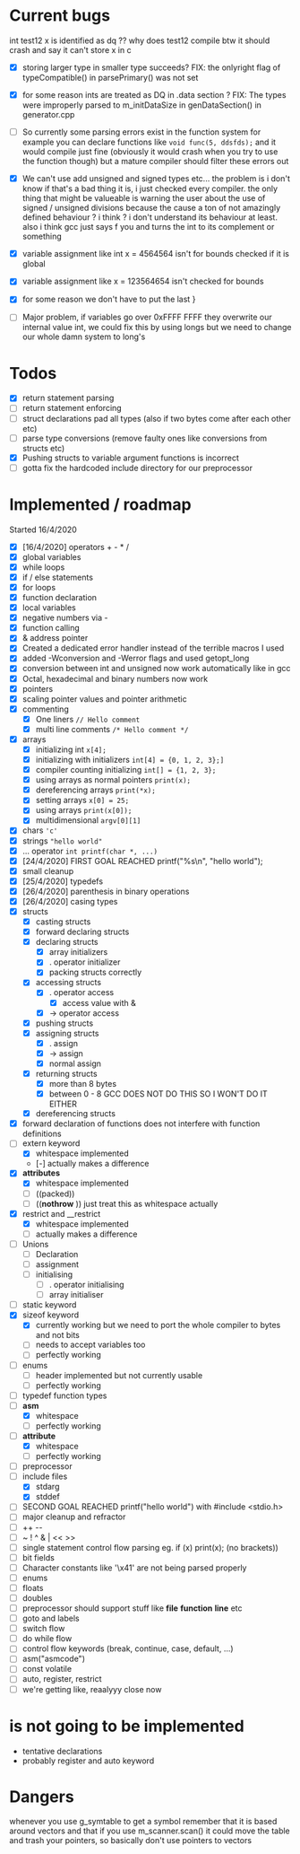 # Current bugs

int test12 x is identified as dq ??
why does test12 compile btw
it should crash and say it can't store x in c

- [x] storing larger type in smaller type succeeds?
    FIX: the onlyright flag of typeCompatible() in parsePrimary() was not set
- [x] for some reason ints are treated as DQ in .data section ?
    FIX: The types were improperly parsed to m_initDataSize in
    genDataSection() in generator.cpp

- [ ] So currently some parsing errors exist in the function system
      for example you can declare functions like `void func(5, ddsfds);` and
      it would compile just fine (obviously it would crash when you try to use
      the function though) but a mature compiler should filter these errors out

- [x] We can't use add unsigned and signed types etc... the problem is i don't
      know if that's a bad thing
      it is, i just checked every compiler. the only thing that might be
      valueable is warning the user about the use of signed / unsigned divisions
      because the cause a ton of not amazingly defined behaviour ? i think ?
      i don't understand its behaviour at least. also i think gcc just
      says f you and turns the int to its complement or something

- [x] variable assignment like int x = 4564564 isn't for bounds checked if it is global
- [x] variable assignment like x = 123564654 isn't checked for bounds
- [x] for some reason we don't have to put the last }
- [ ] Major problem, if variables go over 0xFFFF FFFF they overwrite our internal value int, we could fix this by using longs but we need to change our whole damn system to long's

# Todos
- [x] return statement parsing
- [ ] return statement enforcing
- [ ] struct declarations pad all types (also if two bytes come after each other etc)
- [ ] parse type conversions (remove faulty ones like conversions from structs etc)
- [x] Pushing structs to variable argument functions is incorrect
- [ ] gotta fix the hardcoded include directory for our preprocessor

# Implemented / roadmap
Started 16/4/2020
- [x] [16/4/2020] operators + - * /
- [x] global variables
- [x] while loops
- [x] if / else statements
- [x] for loops
- [x] function declaration
- [x] local variables
- [x] negative numbers via -
- [x] function calling
- [x] & address pointer
- [x] Created a dedicated error handler instead of the terrible macros I used
- [x] added -Wconversion and -Werror flags and used getopt_long
- [x] conversion between int and unsigned now work automatically like in gcc
- [x] Octal, hexadecimal and binary numbers now work
- [x] pointers
- [x] scaling pointer values and pointer arithmetic
- [x] commenting 
  - [x] One liners `// Hello comment`
  - [x] multi line comments `/* Hello comment */`
- [x] arrays
  - [x] initializing int `x[4];`
  - [x] initializing with initializers `int[4] = {0, 1, 2, 3};]`
  - [x] compiler counting initializing `int[] = {1, 2, 3};`
  - [x] using arrays as normal pointers `print(x);`
  - [x] dereferencing arrays `print(*x);`
  - [x] setting arrays `x[0] = 25;` 
  - [x] using arrays `print(x[0]);`
  - [x] multidimensional `argv[0][1]`
- [x] chars `'c'`
- [x] strings `"hello world"`
- [x] ... operator `int printf(char *, ...)`
- [x] [24/4/2020] FIRST GOAL REACHED printf("%s\n", "hello world");
- [x] small cleanup
- [x] [25/4/2020] typedefs
- [x] [26/4/2020] parenthesis in binary operations
- [x] [26/4/2020] casing types
- [x] structs
  - [x] casting structs
  - [x] forward declaring structs
  - [x] declaring structs
    - [x] array initializers
    - [x] . operator initializer
    - [x] packing structs correctly
  - [x] accessing structs
    - [x] . operator access
      - [x] access value with &
    - [x] -> operator access
  - [x] pushing structs
  - [x] assigning structs
    - [x] . assign
    - [x] -> assign
    - [x] normal assign
  - [x] returning structs
    - [x] more than 8 bytes
    - [x] between 0 - 8     GCC DOES NOT DO THIS SO I WON'T DO IT EITHER
  - [x] dereferencing structs
- [x] forward declaration of functions does not interfere with function definitions
- [ ] extern keyword
  - [x] whitespace implemented
  - [-] actually makes a difference
- [x] __attributes__
  - [x] whitespace implemented
  - [ ] ((packed))
  - [ ] ((__nothrow__ )) just treat this as whitespace actually
- [x] restrict and __restrict
  - [x] whitespace implemented
  - [ ] actually makes a difference
- [ ] Unions
  - [ ] Declaration
  - [ ] assignment 
  - [ ] initialising
    - [ ] . operator initialising
    - [ ] array initialiser
- [ ] static keyword
- [x] sizeof keyword
  - [x] currently working but we need to port the whole compiler to bytes and not bits
  - [ ] needs to accept variables too
  - [ ] perfectly working 
- [ ] enums 
  - [ ] header implemented but not currently usable
  - [ ] perfectly working
- [ ] typedef function types
- [ ] __asm__
  - [x] whitespace
  - [ ] perfectly working
- [ ] __attribute__
  - [x] whitespace
  - [ ] perfectly working
- [ ] preprocessor
- [ ] include files
  - [x] stdarg
  - [x] stddef
- [ ] SECOND GOAL REACHED printf("hello world") with #include <stdio.h>  
- [ ] major cleanup and refractor
- [ ] ++ --
- [ ] ~ ! ^ & | << >>
- [ ] single statement control flow parsing eg. if (x) print(x); (no brackets))
- [ ] bit fields
- [ ] Character constants like '\x41' are not being parsed properly
- [ ] enums
- [ ] floats
- [ ] doubles
- [ ] preprocessor should support stuff like __file__ __function__ __line__ etc
- [ ] goto and labels
- [ ] switch flow 
- [ ] do while flow
- [ ] control flow keywords (break, continue, case, default, ...)
- [ ] asm("asmcode")
- [ ] const volatile
- [ ] auto, register, restrict
- [ ] we're getting like, reaalyyy close now

# is not going to be implemented
- tentative declarations
- probably register and auto keyword

# Dangers

whenever you use g_symtable to get a symbol remember
that it is based around vectors and that if you use m_scanner.scan()
it could move the table and trash your pointers, so basically
don't use pointers to vectors